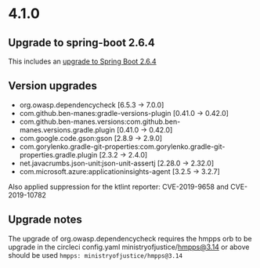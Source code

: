 # 4.1.0

## Upgrade to spring-boot 2.6.4

This includes an [upgrade to Spring Boot 2.6.4](https://github.com/spring-projects/spring-boot/releases/tag/v2.6.4)

## Version upgrades
- org.owasp.dependencycheck [6.5.3 -> 7.0.0]
- com.github.ben-manes:gradle-versions-plugin [0.41.0 -> 0.42.0]
- com.github.ben-manes.versions:com.github.ben-manes.versions.gradle.plugin [0.41.0 -> 0.42.0]
- com.google.code.gson:gson [2.8.9 -> 2.9.0]
- com.gorylenko.gradle-git-properties:com.gorylenko.gradle-git-properties.gradle.plugin [2.3.2 -> 2.4.0]
- net.javacrumbs.json-unit:json-unit-assertj [2.28.0 -> 2.32.0]
- com.microsoft.azure:applicationinsights-agent [3.2.5 -> 3.2.7]

Also applied suppression for the ktlint reporter: CVE-2019-9658 and CVE-2019-10782

## Upgrade notes

The upgrade of org.owasp.dependencycheck requires the hmpps orb to be upgrade in the circleci config.yaml
ministryofjustice/hmpps@3.14 or above should be used
`hmpps: ministryofjustice/hmpps@3.14`
